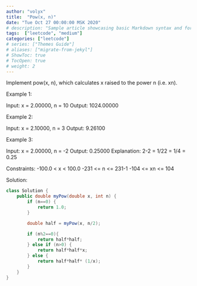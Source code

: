 ```yaml
---
author: "volyx"
title:  "Pow(x, n)"
date: "Tue Oct 27 00:00:00 MSK 2020"
# description: "Sample article showcasing basic Markdown syntax and formatting for HTML elements."
tags:  ["leetcode", "medium"]
categories: ["leetcode"]
# series: ["Themes Guide"]
# aliases: ["migrate-from-jekyl"]
# ShowToc: true
# TocOpen: true
# weight: 2
---
```


Implement pow(x, n), which calculates x raised to the power n (i.e. xn).

Example 1:

Input: x = 2.00000, n = 10
Output: 1024.00000

Example 2:

Input: x = 2.10000, n = 3
Output: 9.26100

Example 3:

Input: x = 2.00000, n = -2
Output: 0.25000
Explanation: 2-2 = 1/22 = 1/4 = 0.25

Constraints:
    -100.0 < x < 100.0
    -231 <= n <= 231-1
    -104 <= xn <= 104

Solution:

```java
class Solution {
    public double myPow(double x, int n) {
        if (n==0) {
            return 1.0;
        }

        double half = myPow(x, n/2);

        if (n%2==0){
            return half*half;
        } else if (n>0) {
            return half*half*x;
        } else {
            return half*half* (1/x);
        }
    }
}
